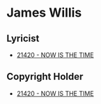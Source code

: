 # James Willis

## Lyricist

- [21420 - NOW IS THE TIME](/hymns/21420.md)

## Copyright Holder

- [21420 - NOW IS THE TIME](/hymns/21420.md)

